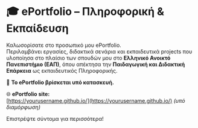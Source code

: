 # 🎓 ePortfolio – Πληροφορική & Εκπαίδευση

Καλωσορίσατε στο προσωπικό μου ePortfolio.  
Περιλαμβάνει εργασίες, διδακτικά σενάρια και εκπαιδευτικά projects που υλοποίησα στο πλαίσιο των σπουδών μου στο **Ελληνικό Ανοικτό Πανεπιστήμιο (ΕΑΠ)**, όπου απέκτησα την **Παιδαγωγική και Διδακτική Επάρκεια** ως εκπαιδευτικός Πληροφορικής.

🔧 **Το ePortfolio βρίσκεται υπό κατασκευή.**  

🌐 **ePortfolio site:**  
[https://yourusername.github.io/](https://yourusername.github.io/) *(υπό διαμόρφωση)*

Επιστρέψτε σύντομα για περισσότερα!
